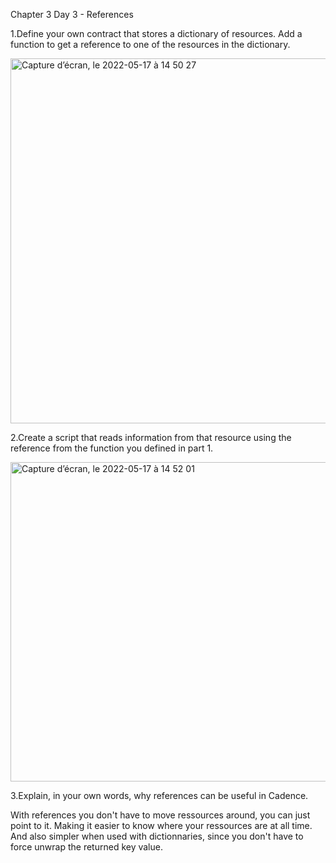 Chapter 3 Day 3 - References

1.Define your own contract that stores a dictionary of resources. Add a function to get a reference to one of the resources in the dictionary.

<img width="584" alt="Capture d’écran, le 2022-05-17 à 14 50 27" src="https://user-images.githubusercontent.com/104936636/168888549-faa7fd7c-df90-4025-9e5c-7ad0668134c6.png">

2.Create a script that reads information from that resource using the reference from the function you defined in part 1.

<img width="511" alt="Capture d’écran, le 2022-05-17 à 14 52 01" src="https://user-images.githubusercontent.com/104936636/168888567-9c8d10e8-64dc-4ce1-a219-bb9a662be75d.png">

3.Explain, in your own words, why references can be useful in Cadence.

With references you don't have to move ressources around, you can just point to it.
Making it easier to know where your ressources are at all time.
And also simpler when used with dictionnaries, since you don't have to force unwrap the returned key value.
